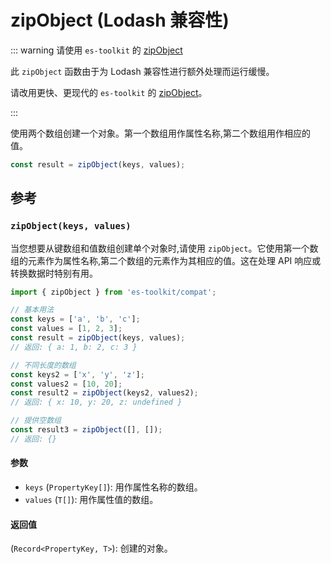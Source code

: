 # zipObject (Lodash 兼容性)

::: warning 请使用 `es-toolkit` 的 [zipObject](../../array/zipObject.md)

此 `zipObject` 函数由于为 Lodash 兼容性进行额外处理而运行缓慢。

请改用更快、更现代的 `es-toolkit` 的 [zipObject](../../array/zipObject.md)。

:::

使用两个数组创建一个对象。第一个数组用作属性名称,第二个数组用作相应的值。

```typescript
const result = zipObject(keys, values);
```

## 参考

### `zipObject(keys, values)`

当您想要从键数组和值数组创建单个对象时,请使用 `zipObject`。它使用第一个数组的元素作为属性名称,第二个数组的元素作为其相应的值。这在处理 API 响应或转换数据时特别有用。

```typescript
import { zipObject } from 'es-toolkit/compat';

// 基本用法
const keys = ['a', 'b', 'c'];
const values = [1, 2, 3];
const result = zipObject(keys, values);
// 返回: { a: 1, b: 2, c: 3 }

// 不同长度的数组
const keys2 = ['x', 'y', 'z'];
const values2 = [10, 20];
const result2 = zipObject(keys2, values2);
// 返回: { x: 10, y: 20, z: undefined }

// 提供空数组
const result3 = zipObject([], []);
// 返回: {}
```

#### 参数

- `keys` (`PropertyKey[]`): 用作属性名称的数组。
- `values` (`T[]`): 用作属性值的数组。

#### 返回值

(`Record<PropertyKey, T>`): 创建的对象。
